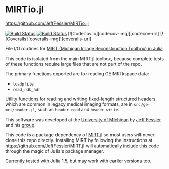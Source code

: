 # MIRTio.jl
https://github.com/JeffFessler/MIRTio.jl

[![Build Status][action-img]][action-url]
[![Build Status][pkgeval-img]][pkgeval-url]
[![Codecov.io][codecov-img]][codecov-url]
[![Coveralls][coveralls-img]][coveralls-url]

File I/O routines for
[MIRT (Michigan Image Reconstruction Toolbox) in Julia](https://github.com/JeffFessler/MIRT.jl)

This code is isolated from the main MIRT.jl toolbox,
because complete tests of these functions
require large files
that are not part of the repo.

The primary functions exported are for reading GE MRI kspace data:
* `loadpfile`
* `read_rdb_hdr`

Utility functions for reading and writing fixed-length structured headers,
which are common in legacy medical imaging formats,
are in `src/ge-mri/header.jl`,
such as `header_read` and `header_write`.

This software was developed at the
[University of Michigan](https://umich.edu/)
by
[Jeff Fessler](http://web.eecs.umich.edu/~fessler)
and his
[group](http://web.eecs.umich.edu/~fessler/group).

This code is a package dependency of
[MIRT.jl](https://github.com/JeffFessler/MIRT.jl)
so most users will never clone this repo directly.
Installing MIRT
by following the instructions at
https://github.com/JeffFessler/MIRT.jl
will automatically include this code
through the magic of Julia's package manager.

Currently tested with Julia 1.5,
but may work with earlier versions too.

<!-- URLs -->
[action-img]: https://github.com/JeffFessler/MIRTio.jl/workflows/Unit%20test/badge.svg
[action-url]: https://github.com/JeffFessler/MIRTio.jl/actions
[pkgeval-img]: https://juliaci.github.io/NanosoldierReports/pkgeval_badges/I/ImageDraw.svg
[pkgeval-url]: https://juliaci.github.io/NanosoldierReports/pkgeval_badges/report.html
[travis-img]: https://travis-ci.org/JeffFessler/MIRTio.jl.svg?branch=master
[travis-url]: https://travis-ci.org/JeffFessler/MIRTio.jl
